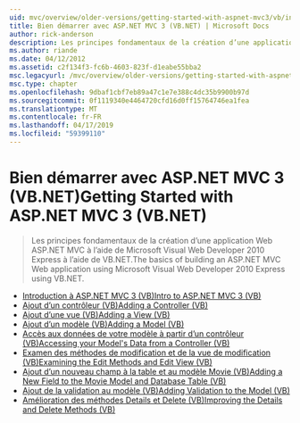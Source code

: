 ```yaml
---
uid: mvc/overview/older-versions/getting-started-with-aspnet-mvc3/vb/index
title: Bien démarrer avec ASP.NET MVC 3 (VB.NET) | Microsoft Docs
author: rick-anderson
description: Les principes fondamentaux de la création d’une application Web ASP.NET MVC à l’aide de Microsoft Visual Web Developer 2010 Express à l’aide de VB.NET.
ms.author: riande
ms.date: 04/12/2012
ms.assetid: c2f134f3-fc6b-4603-823f-d1eabe55bba2
msc.legacyurl: /mvc/overview/older-versions/getting-started-with-aspnet-mvc3/vb
msc.type: chapter
ms.openlocfilehash: 9dbaf1cbf7eb89a47c1e7e388c4dc35b9900b97d
ms.sourcegitcommit: 0f1119340e4464720cfd16d0ff15764746ea1fea
ms.translationtype: MT
ms.contentlocale: fr-FR
ms.lasthandoff: 04/17/2019
ms.locfileid: "59399110"
---
```

# <a name="getting-started-with-aspnet-mvc-3-vbnet"></a><span data-ttu-id="b6567-103">Bien démarrer avec ASP.NET MVC 3 (VB.NET)</span><span class="sxs-lookup"><span data-stu-id="b6567-103">Getting Started with ASP.NET MVC 3 (VB.NET)</span></span>

> <span data-ttu-id="b6567-104">Les principes fondamentaux de la création d’une application Web ASP.NET MVC à l’aide de Microsoft Visual Web Developer 2010 Express à l’aide de VB.NET.</span><span class="sxs-lookup"><span data-stu-id="b6567-104">The basics of building an ASP.NET MVC Web application using Microsoft Visual Web Developer 2010 Express using VB.NET.</span></span>


- [<span data-ttu-id="b6567-105">Introduction à ASP.NET MVC 3 (VB)</span><span class="sxs-lookup"><span data-stu-id="b6567-105">Intro to ASP.NET MVC 3 (VB)</span></span>](intro-to-aspnet-mvc-3.md)
- [<span data-ttu-id="b6567-106">Ajout d’un contrôleur (VB)</span><span class="sxs-lookup"><span data-stu-id="b6567-106">Adding a Controller (VB)</span></span>](adding-a-controller.md)
- [<span data-ttu-id="b6567-107">Ajout d’une vue (VB)</span><span class="sxs-lookup"><span data-stu-id="b6567-107">Adding a View (VB)</span></span>](adding-a-view.md)
- [<span data-ttu-id="b6567-108">Ajout d’un modèle (VB)</span><span class="sxs-lookup"><span data-stu-id="b6567-108">Adding a Model (VB)</span></span>](adding-a-model.md)
- [<span data-ttu-id="b6567-109">Accès aux données de votre modèle à partir d’un contrôleur (VB)</span><span class="sxs-lookup"><span data-stu-id="b6567-109">Accessing your Model's Data from a Controller (VB)</span></span>](accessing-your-models-data-from-a-controller.md)
- [<span data-ttu-id="b6567-110">Examen des méthodes de modification et de la vue de modification (VB)</span><span class="sxs-lookup"><span data-stu-id="b6567-110">Examining the Edit Methods and Edit View (VB)</span></span>](examining-the-edit-methods-and-edit-view.md)
- [<span data-ttu-id="b6567-111">Ajout d’un nouveau champ à la table et au modèle Movie (VB)</span><span class="sxs-lookup"><span data-stu-id="b6567-111">Adding a New Field to the Movie Model and Database Table (VB)</span></span>](adding-a-new-field.md)
- [<span data-ttu-id="b6567-112">Ajout de la validation au modèle (VB)</span><span class="sxs-lookup"><span data-stu-id="b6567-112">Adding Validation to the Model (VB)</span></span>](adding-validation-to-the-model.md)
- [<span data-ttu-id="b6567-113">Amélioration des méthodes Details et Delete (VB)</span><span class="sxs-lookup"><span data-stu-id="b6567-113">Improving the Details and Delete Methods (VB)</span></span>](improving-the-details-and-delete-methods.md)
